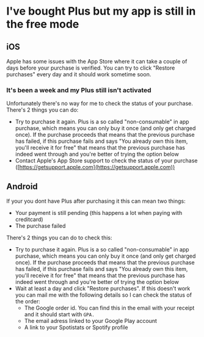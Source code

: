 # I've bought Plus but my app is still in the free mode

## iOS

Apple has some issues with the App Store where it can take a couple of days before your purchase is verified. You can try to click "Restore purchases" every day and it should work sometime soon.

### It's been a week and my Plus still isn't activated

Unfortunately there's no way for me to check the status of your purchase. There's 2 things you can do:

- Try to purchase it again. Plus is a so called "non-consumable" in app purchase, which means you can only buy it once (and only get charged once). If the purchase proceeds that means that the previous purchase has failed, if this purchase fails and says "You already own this item, you'll receive it for free" that means that the previous purchase has indeed went through and you're better of trying the option below
- Contact Apple's App Store support to check the status of your purchase ([https://getsupport.apple.com](https://getsupport.apple.com))

## Android

If your you dont have Plus after purchasing it this can mean two things:

- Your payment is still pending (this happens a lot when paying with creditcard)
- The purchase failed

There's 2 things you can do to check this:

- Try to purchase it again. Plus is a so called "non-consumable" in app purchase, which means you can only buy it once (and only get charged once). If the purchase proceeds that means that the previous purchase has failed, if this purchase fails and says "You already own this item, you'll receive it for free" that means that the previous purchase has indeed went through and you're better of trying the option below
- Wait at least a day and click "Restore purchases". If this doesn't work you can mail me with the following details so I can check the status of the order:
  - The Google order id. You can find this in the email with your receipt and it should start with `GPA.`
  - The email adress linked to your Google Play account
  - A link to your Spotistats or Spotify profile
